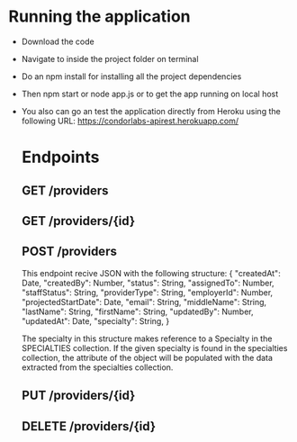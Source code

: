 # Running the application

- Download the code
- Navigate to inside the project folder on terminal
- Do an npm install for installing all the project dependencies
- Then npm start or node app.js or to get the app running on local host

- You also can go an test the application directly from  Heroku using the following URL:
  https://condorlabs-apirest.herokuapp.com/

  # Endpoints

  ## GET /providers

  ## GET /providers/{id}

  ## POST /providers
  
  This endpoint recive JSON with the following structure:
  {
        "createdAt": Date,
        "createdBy": Number,
        "status": String,
        "assignedTo": Number,
        "staffStatus": String,
        "providerType": String,
        "employerId": Number,
        "projectedStartDate": Date,
        "email": String,
        "middleName": String,
        "lastName": String,
        "firstName": String,
        "updatedBy": Number,
        "updatedAt": Date,
        "specialty": String,
  }
  
  The specialty in this structure makes reference to a Specialty in the SPECIALTIES collection.
  If the given specialty is found in the specialties collection, the attribute of the object will be populated with the data extracted from the specialties collection. 
    

  ## PUT /providers/{id}

  ## DELETE /providers/{id}